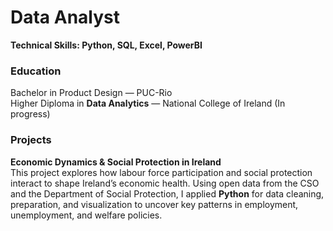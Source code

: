# Data Analyst 
**Technical Skills: Python, SQL, Excel, PowerBI**

### Education
Bachelor in Product Design — PUC-Rio <br>
Higher Diploma in **Data Analytics** — National College of Ireland (In progress)

### Projects
**Economic Dynamics & Social Protection in Ireland**<br>
This project explores how labour force participation and social protection interact to shape Ireland’s economic health. Using open data from the CSO and the Department of Social Protection, I applied **Python** for data cleaning, preparation, and visualization to uncover key patterns in employment, unemployment, and welfare policies.
